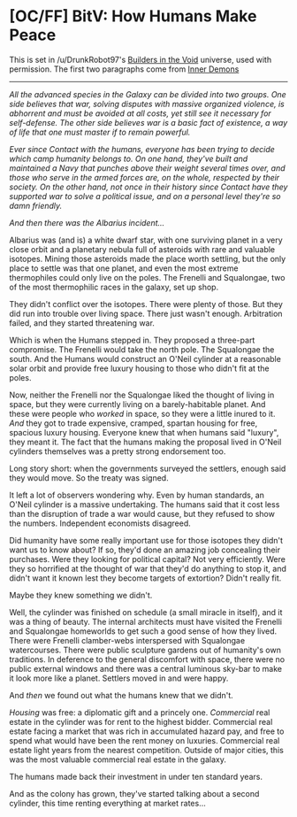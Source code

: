 # [OC/FF] BitV: How Humans Make Peace

This is set in /u/DrunkRobot97's [Builders in the Void](http://www.reddit.com/r/HFY/comments/23gf1n/ocbuilders_in_the_void_overview/) universe, used with permission.  The first two paragraphs come from [Inner Demons](http://www.reddit.com/r/HFY/comments/22mtzi/bitv_inner_demons/)

*****

*All the advanced species in the Galaxy can be divided into two groups. One side believes that war, solving disputes with massive organized violence, is abhorrent and must be avoided at all costs, yet still see it necessary for self-defense. The other side believes war is a basic fact of existence, a way of life that one must master if to remain powerful.*

*Ever since Contact with the humans, everyone has been trying to decide which camp humanity belongs to. On one hand, they've built and maintained a Navy that punches above their weight several times over, and those who serve in the armed forces are, on the whole, respected by their society. On the other hand, not once in their history since Contact have they supported war to solve a political issue, and on a personal level they're so damn friendly.*

*And then there was the Albarius incident...*

Albarius was (and is) a white dwarf star, with one surviving planet in a very close orbit and a planetary nebula full of asteroids with rare and valuable isotopes.  Mining those asteroids made the place worth settling, but the only place to settle was that one planet, and even the most extreme thermophiles could only live on the poles.  The Frenelli and Squalongae, two of the most thermophilic races in the galaxy, set up shop.

They didn't conflict over the isotopes.  There were plenty of those.  But they did run into trouble over living space.  There just wasn't enough.  Arbitration failed, and they started threatening war.

Which is when the Humans stepped in.  They proposed a three-part compromise.  The Frenelli would take the north pole.  The Squalongae the south.  And the Humans would construct an O'Neil cylinder at a reasonable solar orbit and provide free luxury housing to those who didn't fit at the poles.

Now, neither the Frenelli nor the Squalongae liked the thought of living in space, but they were currently living on a barely-habitable planet.  And these were people who *worked* in space, so they were a little inured to it.  *And* they got to trade expensive, cramped, spartan housing for free, spacious luxury housing.  Everyone knew that when humans said "luxury", they meant it.  The fact that the humans making the proposal lived in O'Neil cylinders themselves was a pretty strong endorsement too.

Long story short: when the governments surveyed the settlers, enough said they would move.  So the treaty was signed.

It left a lot of observers wondering why.  Even by human standards, an O'Neil cylinder is a massive undertaking.  The humans said that it cost less than the disruption of trade a war would cause, but they refused to show the numbers.  Independent economists disagreed.

Did humanity have some really important use for those isotopes they didn't want us to know about?  If so, they'd done an amazing job concealing their purchases.  Were they looking for political capital?  Not very efficiently.  Were they so horrified at the thought of war that they'd do anything to stop it, and didn't want it known lest they become targets of extortion?  Didn't really fit.

Maybe they knew something we didn't.

Well, the cylinder was finished on schedule (a small miracle in itself), and it was a thing of beauty.  The internal architects must have visited the Frenelli and Squalongae homeworlds to get such a good sense of how they lived.  There were Frenelli clamber-webs interspersed with Squalongae watercourses.  There were public sculpture gardens out of humanity's own traditions.  In deference to the general discomfort with space, there were no public external windows and there was a central luminous sky-bar to make it look more like a planet.  Settlers moved in and were happy.

And *then* we found out what the humans knew that we didn't.

*Housing* was free: a diplomatic gift and a princely one.  *Commercial* real estate in the cylinder was for rent to the highest bidder.  Commercial real estate facing a market that was rich in accumulated hazard pay, and free to spend what would have been the rent money on luxuries.  Commercial real estate light years from the nearest competition.  Outside of major cities, this was the most valuable commercial real estate in the galaxy.

The humans made back their investment in under ten standard years.

And as the colony has grown, they've started talking about a second cylinder, this time renting everything at market rates...